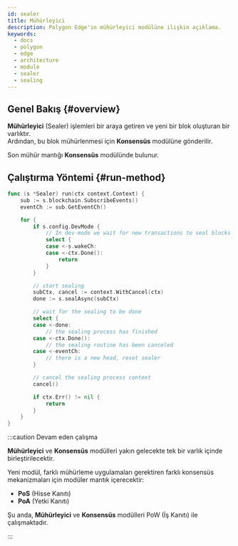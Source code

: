 ```yaml
---
id: sealer
title: Mühürleyici
description: Polygon Edge'in mühürleyici modülüne ilişkin açıklama.
keywords:
  - docs
  - polygon
  - edge
  - architecture
  - module
  - sealer
  - sealing
---
```


## Genel Bakış {#overview}

**Mühürleyici** (Sealer) işlemleri bir araya getiren ve yeni bir blok oluşturan bir varlıktır.<br />
Ardından, bu blok mühürlenmesi için **Konsensüs** modülüne gönderilir.

Son mühür mantığı **Konsensüs** modülünde bulunur.

## Çalıştırma Yöntemi {#run-method}

````go title="sealer/sealer.go"
func (s *Sealer) run(ctx context.Context) {
	sub := s.blockchain.SubscribeEvents()
	eventCh := sub.GetEventCh()

	for {
		if s.config.DevMode {
			// In dev-mode we wait for new transactions to seal blocks
			select {
			case <-s.wakeCh:
			case <-ctx.Done():
				return
			}
		}

		// start sealing
		subCtx, cancel := context.WithCancel(ctx)
		done := s.sealAsync(subCtx)

		// wait for the sealing to be done
		select {
		case <-done:
			// the sealing process has finished
		case <-ctx.Done():
			// the sealing routine has been canceled
		case <-eventCh:
			// there is a new head, reset sealer
		}

		// cancel the sealing process context
		cancel()

		if ctx.Err() != nil {
			return
		}
	}
}
````

:::caution Devam eden çalışma

**Mühürleyici** ve **Konsensüs** modülleri yakın gelecekte tek bir varlık içinde birleştirilecektir.

Yeni modül, farklı mühürleme uygulamaları gerektiren farklı konsensüs mekanizmaları için modüler mantık içerecektir:
* **PoS** (Hisse Kanıtı)
* **PoA** (Yetki Kanıtı)

Şu anda, **Mühürleyici** ve **Konsensüs** modülleri PoW (İş Kanıtı) ile çalışmaktadır.

:::